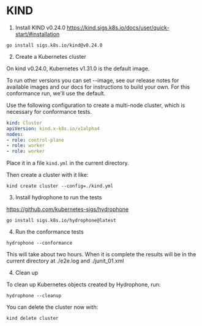 # KIND

1. Install KIND v0.24.0 https://kind.sigs.k8s.io/docs/user/quick-start/#installation

```
go install sigs.k8s.io/kind@v0.24.0
```

2. Create a Kubernetes cluster

On kind v0.24.0, Kubernetes v1.31.0 is the default image.

To run other versions you can set --image, see our release notes for available images
and our docs for instructions to build your own.
For this conformance run, we'll use the default.

Use the following configuration to create a multi-node cluster, which is necessary
for conformance tests.

```yaml
kind: Cluster
apiVersion: kind.x-k8s.io/v1alpha4
nodes:
- role: control-plane
- role: worker
- role: worker
```

Place it in a file `kind.yml` in the current directory.

Then create a cluster with it like:

```
kind create cluster --config=./kind.yml
```

3. Install hydrophone to run the tests

https://github.com/kubernetes-sigs/hydrophone


```
go install sigs.k8s.io/hydrophone@latest
```

4. Run the conformance tests

```
hydrophone --conformance
```

This will take about two hours. When it is complete the results will be in the current directory at ./e2e.log and ./junit_01.xml


4. Clean up

To clean up Kubernetes objects created by Hydrophone, run:

```
hydrophone --cleanup
```

You can delete the cluster now with:

```
kind delete cluster
```
